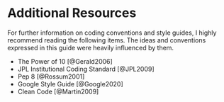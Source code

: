 # Additional Resources

For further information on coding conventions and style guides, I highly recommend reading the following items.
The ideas and conventions expressed in this guide were heavily influenced by them.

* The Power of 10 [@Gerald2006]
* JPL Institutional Coding Standard [@JPL2009]
* Pep 8 [@Rossum2001]
* Google Style Guide [@Google2020]
* Clean Code [@Martin2009]
